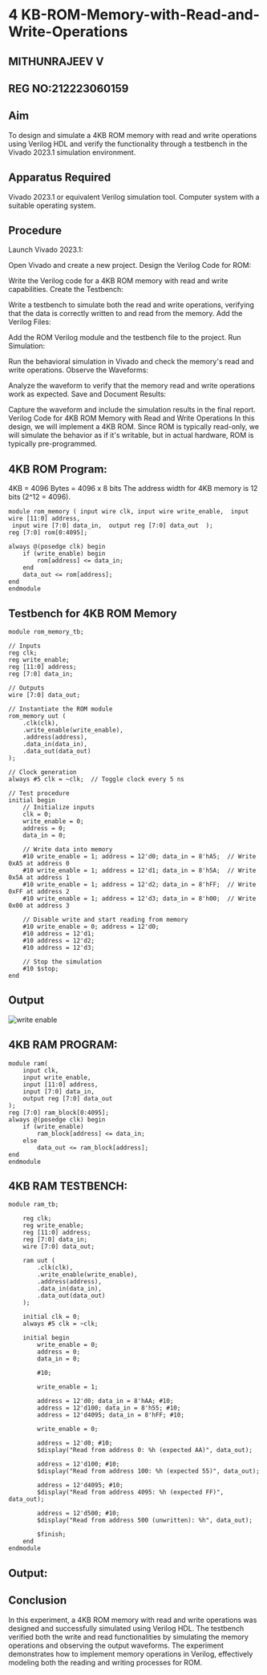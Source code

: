 # 4 KB-ROM-Memory-with-Read-and-Write-Operations
## MITHUNRAJEEV V
## REG NO:212223060159
## Aim
To design and simulate a 4KB ROM memory with read and write operations using Verilog HDL and verify the functionality through a testbench in the Vivado 2023.1 simulation environment.

## Apparatus Required
Vivado 2023.1 or equivalent Verilog simulation tool.
Computer system with a suitable operating system.
## Procedure
Launch Vivado 2023.1:

Open Vivado and create a new project.
Design the Verilog Code for ROM:

Write the Verilog code for a 4KB ROM memory with read and write capabilities.
Create the Testbench:

Write a testbench to simulate both the read and write operations, verifying that the data is correctly written to and read from the memory.
Add the Verilog Files:

Add the ROM Verilog module and the testbench file to the project.
Run Simulation:

Run the behavioral simulation in Vivado and check the memory's read and write operations.
Observe the Waveforms:

Analyze the waveform to verify that the memory read and write operations work as expected.
Save and Document Results:

Capture the waveform and include the simulation results in the final report.
Verilog Code for 4KB ROM Memory with Read and Write Operations
In this design, we will implement a 4KB ROM. Since ROM is typically read-only, we will simulate the behavior as if it's writable, but in actual hardware, ROM is typically pre-programmed.
## 4KB ROM Program:
4KB = 4096 Bytes = 4096 x 8 bits
The address width for 4KB memory is 12 bits (2^12 = 4096).
```
module rom_memory ( input wire clk, input wire write_enable,  input wire [11:0] address, 
 input wire [7:0] data_in,  output reg [7:0] data_out  );
reg [7:0] rom[0:4095];

always @(posedge clk) begin
    if (write_enable) begin
        rom[address] <= data_in;
    end
    data_out <= rom[address];
end
endmodule
```


## Testbench for 4KB ROM Memory
```
module rom_memory_tb;

// Inputs
reg clk;
reg write_enable;
reg [11:0] address;
reg [7:0] data_in;

// Outputs
wire [7:0] data_out;

// Instantiate the ROM module
rom_memory uut (
    .clk(clk),
    .write_enable(write_enable),
    .address(address),
    .data_in(data_in),
    .data_out(data_out)
);

// Clock generation
always #5 clk = ~clk;  // Toggle clock every 5 ns

// Test procedure
initial begin
    // Initialize inputs
    clk = 0;
    write_enable = 0;
    address = 0;
    data_in = 0;

    // Write data into memory
    #10 write_enable = 1; address = 12'd0; data_in = 8'hA5;  // Write 0xA5 at address 0
    #10 write_enable = 1; address = 12'd1; data_in = 8'h5A;  // Write 0x5A at address 1
    #10 write_enable = 1; address = 12'd2; data_in = 8'hFF;  // Write 0xFF at address 2
    #10 write_enable = 1; address = 12'd3; data_in = 8'h00;  // Write 0x00 at address 3

    // Disable write and start reading from memory
    #10 write_enable = 0; address = 12'd0;
    #10 address = 12'd1;
    #10 address = 12'd2;
    #10 address = 12'd3;

    // Stop the simulation
    #10 $stop;
end
```
## Output
![write enable](https://github.com/user-attachments/assets/546f0e25-aa5b-4077-8535-89fde44241f6)
## 4KB RAM PROGRAM:
```
module ram(
    input clk,
    input write_enable,
    input [11:0] address,    
    input [7:0] data_in,
    output reg [7:0] data_out
);
reg [7:0] ram_block[0:4095];  
always @(posedge clk) begin
    if (write_enable)
        ram_block[address] <= data_in;
    else
        data_out <= ram_block[address];
end
endmodule
```
## 4KB RAM TESTBENCH:
```
module ram_tb;

    reg clk;
    reg write_enable;
    reg [11:0] address;
    reg [7:0] data_in;
    wire [7:0] data_out;

    ram uut (
        .clk(clk),
        .write_enable(write_enable),
        .address(address),
        .data_in(data_in),
        .data_out(data_out)
    );

    initial clk = 0;
    always #5 clk = ~clk;

    initial begin
        write_enable = 0;
        address = 0;
        data_in = 0;

        #10;

        write_enable = 1;

        address = 12'd0; data_in = 8'hAA; #10;  
        address = 12'd100; data_in = 8'h55; #10;  
        address = 12'd4095; data_in = 8'hFF; #10;  

        write_enable = 0;

        address = 12'd0; #10;
        $display("Read from address 0: %h (expected AA)", data_out);

        address = 12'd100; #10;
        $display("Read from address 100: %h (expected 55)", data_out);

        address = 12'd4095; #10;
        $display("Read from address 4095: %h (expected FF)", data_out);

        address = 12'd500; #10;
        $display("Read from address 500 (unwritten): %h", data_out);

        $finish;
    end
endmodule
```
## Output:




## Conclusion
In this experiment, a 4KB ROM memory with read and write operations was designed and successfully simulated using Verilog HDL. The testbench verified both the write and read functionalities by simulating the memory operations and observing the output waveforms. The experiment demonstrates how to implement memory operations in Verilog, effectively modeling both the reading and writing processes for ROM.
